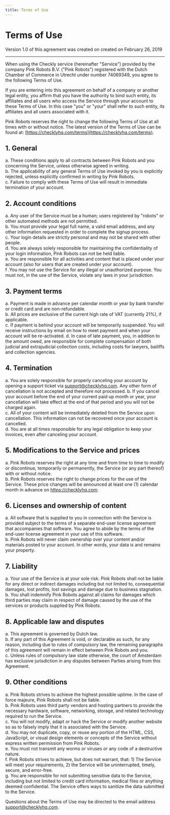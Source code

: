 ```yaml
---
title: Terms of Use
---
```


# Terms of Use

Version 1.0 of this agreement was created on created on February 26, 2019

---

When using the Checkly service (hereinafter "Service") provided by the company Pink Robots B.V. ("Pink Robots") 
registered with the Dutch Chamber of Commerce in Utrecht under number 74069349, you agree to the following Terms of Use.

If you are entering into this agreement on behalf of a company or another legal entity, you affirm that you
have the authority to bind such entity, its affiliates and all users who access the Service through your account to these 
Terms of Use. In this case "you" or "your" shall refer to such entity, its affiliates and all users associated
 with it.

Pink Robots reserves the right to change the following Terms of Use at all times with or without notice. 
The latest version of the Terms of Use can be found at: [https://checklyhq.com/terms](https://checklyhq.com/terms).

## 1. General

a. These conditions apply to all contracts between Pink Robots and you concerning the Service, unless otherwise agreed in writing.  
b. The applicability of any general Terms of Use invoked by you is explicitly rejected, unless explicitly confirmed in writing by Pink Robots.  
c. Failure to comply with these Terms of Use will result in immediate termination of your account.  

## 2. Account conditions

a. Any user of the Service must be a human; users registered by "robots" or other automated methods are not permitted.  
b. You must provide your legal full name, a valid email address, and any other information requested in order to complete the signup process.  
c. Your login details are strictly personal and may not be shared with other people.  
d. You are always solely responsible for maintaining the confidentiality of your login information, Pink Robots can not be held liable.  
e. You are responsible for all activities and content that is placed under your account (also for users that are created under your account).  
f .You may not use the Service for any illegal or unauthorized purpose. You must not, in the use of the Service, violate any laws in your jurisdiction.  

## 3. Payment terms

a. Payment is made in advance per calendar month or year by bank transfer or credit card and are non-refundable.  
b. All prices are exclusive of the current high rate of VAT (currently 21%), if applicable.  
c. If payment is behind your account will be temporarily suspended. You will receive instructions by email on how to meet payment and when your account will be re-activated. 
d. In case of late payment, you, in addition to the amount owed, are responsible for complete compensation of both judicial and extrajudicial collection costs, including costs for lawyers, bailiffs and collection agencies.  

## 4. Termination

a. You are solely responsible for properly canceling your account by opening a support ticket via support@checklyhq.com. Any other form of cancellation is not accepted and therefore not processed.
b. If you cancel your account before the end of your current paid up month or year, your cancellation will take effect at the end of that period and you will not be charged again.  
c. All of your content will be immediately deleted from the Service upon cancellation. This information can not be recovered once your account is cancelled.  
d. You are at all times responsible for any legal obligation to keep your invoices, even after canceling your account.  

## 5. Modifications to the Service and prices

a. Pink Robots reserves the right at any time and from time to time to modify or discontinue, temporarily or permanently, the Service (or any part thereof) with or without notice.  
b. Pink Robots reserves the right to change prices for the use of the Service. These price changes will be announced at least one (1) calendar month in advance on https://checklyhq.com.  

## 6. Licenses and ownership of content

a. All software that is supplied to you in connection with the Service is provided subject to the terms of a separate end-user license agreement that accompanies that software. You agree to abide by the terms of the end-user license agreement in your use of this software.  
b. Pink Robots will never claim ownership over your content and/or materials posted to your account. In other words, your data is and remains your property.  

## 7. Liability

a. Your use of the Service is at your sole risk. Pink Robots shall not be liable for any direct or indirect damages including but not limited to, consequential damages, lost profits, lost savings and damage due to business stagnation.  
b. You shall indemnify Pink Robots against all claims for damages which third parties may claim in respect of damage caused by the use of the services or products supplied by Pink Robots.  

## 8. Applicable law and disputes

a. This agreement is governed by Dutch law.  
b. If any part of this Agreement is void, or declarable as such, for any reason, including due to rules of compulsory law, the remaining paragraphs of this agreement will remain in effect between Pink Robots and you.  
c. Unless rules of compulsory law state otherwise, the court of Amsterdam has exclusive jurisdiction in any disputes between Parties arising from this Agreement.  

## 9. Other conditions

a. Pink Robots strives to achieve the highest possible uptime. In the case of force majeure, Pink Robots shall not be liable.  
b. Pink Robots uses third party vendors and hosting partners to provide the necessary hardware, software, networking, storage, and related technology required to run the Service.  
c. You will not modify, adapt or hack the Service or modify another website so as to falsely imply that it is associated with the Service.  
d. You may not duplicate, copy, or reuse any portion of the HTML, CSS, JavaScript, or visual design elements or concepts of the Service without express written permission from Pink Robots.  
e. You must not transmit any worms or viruses or any code of a destructive nature.  
f. Pink Robots strives to achieve, but does not warrant, that: 1) The Service will meet your requirements, 2) the Service will be uninterrupted, timely, secure, and error-free.  
g. You are responsible for not submitting sensitive data to the Service, including but not limited to credit card information, medical files or anything deemed confidential. The Service offers ways to sanitize the data submitted to the Service.  


Questions about the Terms of Use may be directed to the email address support@checklyhq.com.  
